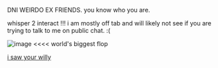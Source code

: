 DNI WEIRDO EX FRIENDS. you know who you are. 

whisper 2 interact !!! i am mostly off tab and will likely not see if you are trying to talk to me on public chat. :(

![image](https://files.catbox.moe/ulnbhd.png)  <<<< world's biggest flop

[i saw your willy](https://www.youtube.com/watch?v=z1n9Jly3CQ8)

